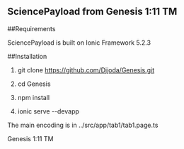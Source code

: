 ## SciencePayload from Genesis 1:11 TM

##Requirements

SciencePayload is built on Ionic Framework 5.2.3

##Installation

1. git clone https://github.com/Djjoda/Genesis.git

2. cd Genesis

3. npm install

4. ionic serve --devapp

The main encoding is in ../src/app/tab1/tab1.page.ts


Genesis 1:11 TM
